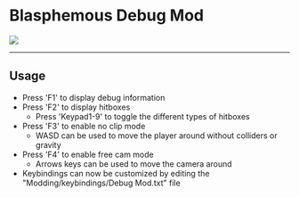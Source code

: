 # Blasphemous Debug Mod

<img src="https://img.shields.io/github/downloads/BrandenEK/Blasphemous.DebugMod/total?color=6495ED&style=for-the-badge">

---

## Usage
- Press 'F1' to display debug information
- Press 'F2' to display hitboxes
  - Press 'Keypad1-9' to toggle the different types of hitboxes
- Press 'F3' to enable no clip mode
  - WASD can be used to move the player around without colliders or gravity
- Press 'F4' to enable free cam mode
  - Arrows keys can be used to move the camera around
- Keybindings can now be customized by editing the "Modding/keybindings/Debug Mod.txt" file
